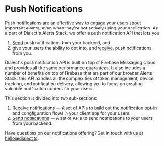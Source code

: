 # Push Notifications

Push notifications are an effective way to engage your users about important events, even when they're not actively using your application. As a part of Dialect's Alerts Stack, we offer a push notification API that lets you

1. [Send](./send-push-notifications.md) push notifications from your backend, and
2. give your users the ability to opt into, and [receive](./receive-push-notifications.md), push notifications from you.

Dialect's push notification API is built on top of Firebase Messaging Cloud and provides all the same performance guarantees. It also includes a number of benefits on top of Firebase that are part of our broader Alerts Stack: this API handles all the complexities of token management, device tracking, and notification delivery, allowing you to focus on creating valuable notification content for your users.

This section is divided into two sub-sections:

1. [Receive notifications](receive-push-notifications.md) — A set of APIs to build out the notification opt-in and congfiguration flows in your client app for your users.
2. [Send notifications](./send-push-notifications.md) — A set of APIs to send notifications to your users from your backend.

Have questions on our notifications offering? Get in touch with us at hello@dialect.to.
